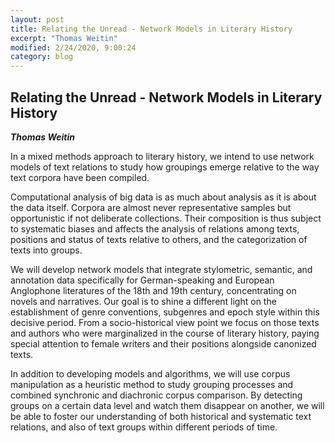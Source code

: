 ```yaml
---
layout: post
title: Relating the Unread - Network Models in Literary History
excerpt: "Thomas Weitin"
modified: 2/24/2020, 9:00:24
category: blog
---
```


## Relating the Unread - Network Models in Literary History

***Thomas Weitin***

In a mixed methods approach to literary history, we intend to use network models of text relations to study how groupings emerge relative to the way text corpora have been compiled.

Computational analysis of big data is as much about analysis as it is about the data itself. Corpora are almost never representative samples but opportunistic if not deliberate collections. Their composition is thus subject to systematic biases and affects the analysis of relations among texts, positions and status of texts relative to others, and the categorization of texts into groups.

We will develop network models that integrate stylometric, semantic, and annotation data specifically for German-speaking and European Anglophone literatures of the 18th and 19th century, concentrating on novels and narratives. Our goal is to shine a different light on the establishment of genre conventions, subgenres and epoch style within this decisive period. From a socio-historical view point we focus on those texts and authors who were marginalized in the course of literary history, paying special attention to female writers and their positions alongside canonized texts.

In addition to developing models and algorithms, we will use corpus manipulation as a heuristic method to study grouping processes and combined synchronic and diachronic corpus comparison. By detecting groups on a certain data level and watch them disappear on another, we will be able to foster our understanding of both historical and systematic text relations, and also of text groups within different periods of time.


